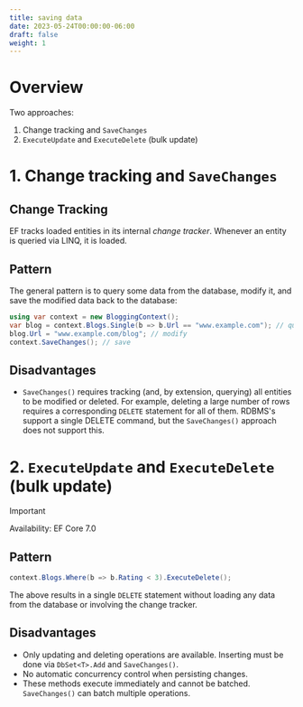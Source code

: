 ```yaml
---
title: saving data
date: 2023-05-24T00:00:00-06:00
draft: false
weight: 1
---
```


# Overview
Two approaches:
  1. Change tracking and `SaveChanges`
  2. `ExecuteUpdate` and `ExecuteDelete` (bulk update)

# 1. Change tracking and `SaveChanges`
## Change Tracking
EF tracks loaded entities in its internal *change tracker*.  Whenever an entity is queried via LINQ, it is loaded.

## Pattern
The general pattern is to query some data from the database, modify it, and save the modified data back to the database:
```cs
using var context = new BloggingContext();
var blog = context.Blogs.Single(b => b.Url == "www.example.com"); // query
blog.Url = "www.example.com/blog"; // modify
context.SaveChanges(); // save
```

## Disadvantages
- `SaveChanges()` requires tracking (and, by extension, querying) all entities to be modified or deleted.  For example, deleting a large number of rows requires a corresponding `DELETE` statement for all of them.  RDBMS's support a single DELETE command, but the `SaveChanges()` approach does not support this.

# 2. `ExecuteUpdate` and `ExecuteDelete` (bulk update)  
> [!IMPORTANT]
> Availability: EF Core 7.0

## Pattern
```cs
context.Blogs.Where(b => b.Rating < 3).ExecuteDelete();
```

The above results in a single `DELETE` statement without loading any data from the database or involving the change tracker.

## Disadvantages
- Only updating and deleting operations are available.  Inserting must be done via `DbSet<T>.Add` and `SaveChanges()`.
- No automatic concurrency control when persisting changes.
- These methods execute immediately and cannot be batched.  `SaveChanges()` can batch multiple operations.
